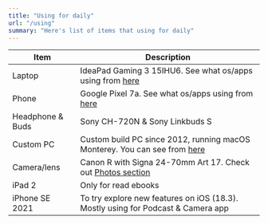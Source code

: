 ```yaml
---
title: "Using for daily"
url: "/using"
summary: "Here's list of items that using for daily"
---
```


| Item             | Description                                                                                                                                  |
| ---------------- | -------------------------------------------------------------------------------------------------------------------------------------------- |
| Laptop           | IdeaPad Gaming 3 15IHU6. See what os/apps using from [here](https://ca4mi.github.io/posts/2024-12-20-fedora-41-kde/)                         |
| Phone            | Google Pixel 7a. See what os/apps using from [here](https://ca4mi.github.io/posts/2024-08-26-android-and-apps/)                              |
| Headphone & Buds | Sony CH-720N & Sony Linkbuds S                                                                                                               |
| Custom PC        | Custom build PC since 2012, running macOS Monterey. You can see from [here](https://ca4mi.github.io/posts/2024-10-13-hackintosh-setup-apps/) |
| Camera/lens      | Canon R with Signa 24-70mm Art 17. Check out [Photos section](https://ca4mi.github.io/photos/)                                               |
| iPad 2           | Only for read ebooks                                                                                                                         |
| iPhone SE 2021   | To try explore new features on iOS (18.3). Mostly using for Podcast & Camera app                                                             |
